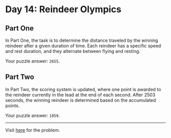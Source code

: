 # Day 14: Reindeer Olympics

## Part One

In Part One, the task is to determine the distance traveled by the winning reindeer after a given duration of time. Each reindeer has a specific speed and rest duration, and they alternate between flying and resting.

Your puzzle answer: `2655`.

## Part Two

In Part Two, the scoring system is updated, where one point is awarded to the reindeer currently in the lead at the end of each second. After 2503 seconds, the winning reindeer is determined based on the accumulated points.

Your puzzle answer: `1059`.

************

Visit [here](https://adventofcode.com/2015/day/14) for the problem.

